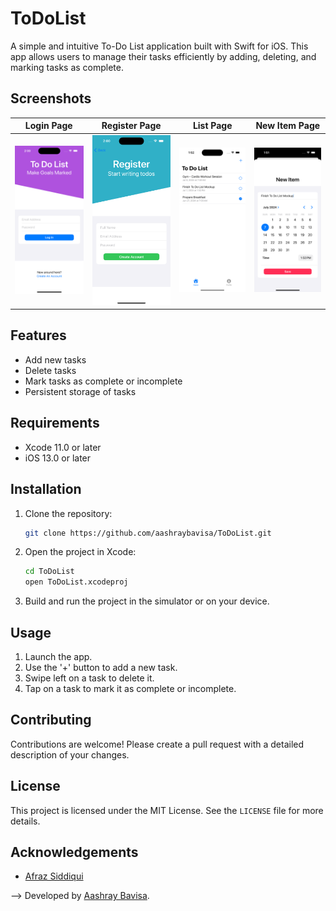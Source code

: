 
# ToDoList

A simple and intuitive To-Do List application built with Swift for iOS. This app allows users to manage their tasks efficiently by adding, deleting, and marking tasks as complete.

## Screenshots

Login Page           |  Register Page | List Page           |  New Item Page 
:-------------------------:|:-------------------------:|:-------------------------:|:-------------------------:
![](screenshots/LoginPage.png)  |  ![](screenshots/RegisterPage.png)   | ![](screenshots/ListPage.png)  |  ![](screenshots/NewItemPage.png)

## Features

- Add new tasks
- Delete tasks
- Mark tasks as complete or incomplete
- Persistent storage of tasks

## Requirements

- Xcode 11.0 or later
- iOS 13.0 or later

## Installation

1. Clone the repository:

   ```bash
   git clone https://github.com/aashraybavisa/ToDoList.git
   ```

2. Open the project in Xcode:

   ```bash
   cd ToDoList
   open ToDoList.xcodeproj
   ```

3. Build and run the project in the simulator or on your device.

## Usage

1. Launch the app.
2. Use the '+' button to add a new task.
3. Swipe left on a task to delete it.
4. Tap on a task to mark it as complete or incomplete.

## Contributing

Contributions are welcome! Please create a pull request with a detailed description of your changes.

## License

This project is licensed under the MIT License. See the `LICENSE` file for more details.

## Acknowledgements
- [Afraz Siddiqui](https://www.linkedin.com/in/afrazsiddiqui/)

--> Developed by [Aashray Bavisa](https://www.linkedin.com/in/aashray-bavisa/).
